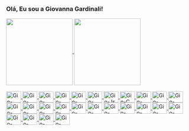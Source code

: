 ### Olá, Eu sou a Giovanna Gardinali!
<!--
  costrução do dados estáticos, com principais linguagens e logs no git com modo dark e light
-->
<div>
  <a href="https://github.com/GioGardinali">
<picture>
  <source
    srcset="https://github-readme-stats.vercel.app/api?username=GioGardinali&show_icons=true&theme=dracula"
    media="(prefers-color-scheme: dark)"
  />
  <source
    srcset="https://github-readme-stats.vercel.app/api?username=GioGardinali&show_icons=true&theme=moltack&border_color=86092c"
    media="(prefers-color-scheme: light), (prefers-color-scheme: no-preference)"
  />
  <img height=180em align="center" src="https://github-readme-stats.vercel.app/api?username=GioGardinali&show_icons=true" />
</picture>
<picture>
  <source
    srcset="https://github-readme-stats.vercel.app/api/top-langs?username=GioGardinali&layout=compact&langs_count=8&card_width=320&theme=dracula"
    media="(prefers-color-scheme: dark)"
  />
  <source
    srcset="https://github-readme-stats.vercel.app/api/top-langs?username=GioGardinali&layout=compact&langs_count=8&theme=moltack&border_color=86092c"
    media="(prefers-color-scheme: light), (prefers-color-scheme: no-preference)"
  />
  <img height=180em align="center" src="https://github-readme-stats.vercel.app/api/top-langs?username=GioGardinali&layout=compact&langs_count=8" />
</picture>
</div>
<!--
  costrução do dados estáticos, com principais linguagens e logs no git com modo dark e light
-->
<div style="display: inline_block"><br>
<img align="center" alt="Gio-Wordpress" height="30" width="40" src"https://img.shields.io/badge/Wordpress-21759B?style=for-the-badge&logo=wordpress&logoColor=white">
<img align="center" alt="Gio-Wix" height="30" width="40" src"https://img.shields.io/badge/Wix-000?style=for-the-badge&logo=wix&logoColor=white">
<img align="center" alt="Gio-shopify" height="30" width="40" src"https://img.shields.io/badge/shopify-8DB543?style=for-the-badge&logo=Shopify&logoColor=white">
<img align="center" alt="Gio-bootstrap" height="30" width="40" src"https://img.shields.io/badge/Bootstrap-563D7C?style=for-the-badge&logo=bootstrap&logoColor=white">
<img align="center" alt="Gio-html" height="30" width="40" src"https://img.shields.io/badge/HTML5-E34F26?style=for-the-badge&logo=html5&logoColor=white">
<img align="center" alt="Gio-css" height="30" width="40" src"https://img.shields.io/badge/CSS3-1572B6?style=for-the-badge&logo=css3&logoColor=white">
<img align="center" alt="Gio-Js" height="30" width="40" src"https://img.shields.io/badge/JavaScript-F7DF1E?style=for-the-badge&logo=javascript&logoColor=black">
<img align="center" alt="Gio-C" height="30" width="40" src"https://img.shields.io/badge/C-00599C?style=for-the-badge&logo=c&logoColor=white">
<img align="center" alt="Gio-Java" height="30" width="40" src"https://img.shields.io/badge/Java-ED8B00?style=for-the-badge&logo=openjdk&logoColor=white">
<img align="center" alt="Gio-php" height="30" width="40" src"https://img.shields.io/badge/PHP-777BB4?style=for-the-badge&logo=php&logoColor=white">
<img align="center" alt="Gio-netlify" height="30" width="40" src"https://img.shields.io/badge/Netlify-00C7B7?style=for-the-badge&logo=netlify&logoColor=white">
<img align="center" alt="Gio-heroku" height="30" width="40" src"https://img.shields.io/badge/Heroku-430098?style=for-the-badge&logo=heroku&logoColor=white">
<img align="center" alt="Gio-ysql" height="30" width="40" src"mysql 	https://img.shields.io/badge/MySQL-005C84?style=for-the-badge&logo=mysql&logoColor=white">
<img align="center" alt="Gio-behance" height="30" width="40" src"https://img.shields.io/badge/-Behance-blue?style=for-the-badge&logo=behance&logoColor=white">
<img align="center" alt="Gio-canva" height="30" width="40" src"https://img.shields.io/badge/Canva-%2300C4CC.svg?&style=for-the-badge&logo=Canva&logoColor=white">
<img align="center" alt="Gio-figma" height="30" width="40" src"https://img.shields.io/badge/Figma-F24E1E?style=for-the-badge&logo=figma&logoColor=white">
<img align="center" alt="Gio-discord" height="30" width="40" src"https://img.shields.io/badge/Discord-5865F2?style=for-the-badge&logo=discord&logoColor=white">
<img align="center" alt="Gio-miro" height="30" width="40" src"https://img.shields.io/badge/Miro-F7C922?style=for-the-badge&logo=Miro&logoColor=050036">
<img align="center" alt="Gio-notion" height="30" width="40" src"https://img.shields.io/badge/Notion-000000?style=for-the-badge&logo=notion&logoColor=white">
<img align="center" alt="Gio-trello" height="30" width="40" src"https://img.shields.io/badge/Trello-0052CC?style=for-the-badge&logo=trello&logoColor=white">
<img align="center" alt="Gio-Jira" height="30" width="40" src"https://img.shields.io/badge/Jira-0052CC?style=for-the-badge&logo=Jira&logoColor=white">
<img align="center" alt="Gio-instagram" height="30" width="40" src" 	https://img.shields.io/badge/Instagram-E4405F?style=for-the-badge&logo=instagram&logoColor=white">
<img align="center" alt="Gio-linkedin" height="30" width="40" src" 	https://img.shields.io/badge/LinkedIn-0077B5?style=for-the-badge&logo=linkedin&logoColor=white">
<img align="center" alt="Gio-twitter" height="30" width="40" src"https://img.shields.io/badge/Twitter-1DA1F2?style=for-the-badge&logo=twitter&logoColor=white">
<img align="center" alt="Gio-medium" height="30" width="40" src" 	https://img.shields.io/badge/Medium-12100E?style=for-the-badge&logo=medium&logoColor=white">
<img align="center" alt="Gio-spotify" height="30" width="40" src"https://img.shields.io/badge/Spotify-1ED760?&style=for-the-badge&logo=spotify&logoColor=white">
</div>


